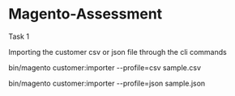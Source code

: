 # Magento-Assessment

Task 1

Importing the customer csv or json file through the cli commands




bin/magento customer:importer --profile=csv sample.csv




bin/magento customer:importer --profile=json sample.json
